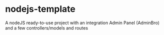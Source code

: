 # nodejs-template
A nodeJS ready-to-use project with an integration Admin Panel (AdminBro) and a few controllers/models and routes
